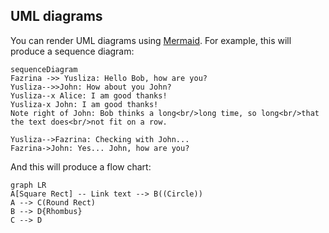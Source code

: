 ## UML diagrams

You can render UML diagrams using [Mermaid](https://mermaidjs.github.io/). For example, this will produce a sequence diagram:

```mermaid
sequenceDiagram
Fazrina ->> Yusliza: Hello Bob, how are you?
Yusliza-->>John: How about you John?
Yusliza--x Alice: I am good thanks!
Yusliza-x John: I am good thanks!
Note right of John: Bob thinks a long<br/>long time, so long<br/>that the text does<br/>not fit on a row.

Yusliza-->Fazrina: Checking with John...
Fazrina->John: Yes... John, how are you?
```

And this will produce a flow chart:

```mermaid
graph LR
A[Square Rect] -- Link text --> B((Circle))
A --> C(Round Rect)
B --> D{Rhombus}
C --> D
